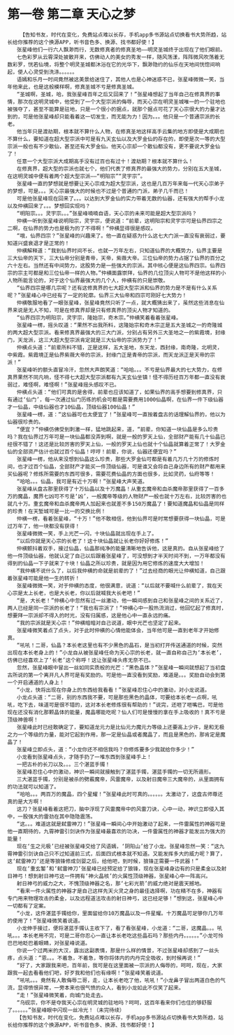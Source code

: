 # 第一卷 第二章 天心之梦
        【告知书友，时代在变化，免费站点难以长存，手机app多书源站点切换看书大势所趋，站长给你推荐的这个换源APP，听书音色多、换源、找书都好使！】
       张星峰他们一行六人飘渺而行，无数修真者的修真圣地——明灵圣城终于出现在了他们眼前。
       七色彩罗从云霄深处披散开来，仿佛动人的美女的秀发一样，随风荡漾，阵阵微风吹荡着无数彩罗，恍若仙境，将整个明灵圣城都沐浴在它的光华下，飘渺隐约的仙乐在天地间恍惚间响起，使人心灵受到洗涤。。。。。。
       语嫣和乐月一时间竟然被这美景给迷住了，其他人也是心神迷惑不已，张星峰微微一笑，当年他来此，也是这般模样啊，修真圣城不亏是修真圣城。
       “圣城啊，圣城，哈，我张星峰百年之后又回来了！”张星峰想起了当年自己在修真界的事情，那次在这明灵城中，他受到了一个大型宗派的侮辱，而天心宗在明灵圣城唯一的一个驻地也被强夺了，甚至不能算是驻地，只是一个很小的据点，就那个据点可花了天心宗很大的力量才达到的，可是他张星峰却只能看着这一切发生，而无能为力！因为。。。他只是一个普通宗派的长老。
       他当年只是渡劫期，根本就不算什么人物，在修真圣地这样高手云集的地方即使是大成期也不算什么，要知道在超大型宗派中可是有九天玄仙以及大罗金仙的存在的，即使是次一等的大型宗派一般也有不少散仙，甚至还有大罗金仙。他天心宗却一个散仙都没有，更不要说大罗金仙了！
       任意一个大型宗派大成期高手没有过百也有过十！渡劫期？根本就不算什么！
       在修真界，超大型的宗派也就七个，他们代表了修真界的最强大的势力，分别在五大圣城，在这明灵城中便有着两个超大型宗派——“明阳宗”“灵宇宗”。
       张星峰一直的梦想就是想要让天心宗成为超大型宗派，这也是几百万年来每一代天心宗弟子的梦想，可是。。。天心宗最强大的时候也不过是个普通的门派，弟子几千而已！
       可是他张星峰现在回来了。。。以达到大罗金仙的实力带着无数的仙器，还有强大的帮手小龙以及仲横回来了。。。梦想回实现吗？
       “明阳宗。。。灵宇宗。。。”张星峰喃喃自语，天心宗的未来可能是超大型宗派吗？
       仲横一听到张星峰说明阳宗，灵宇宗，便说道：“前辈，这明阳宗和灵宇宗可是仙界四宗之二啊，在仙界的势力也是极为的了不得啊！”仲横显得很是感叹。
       “哦，仙界四宗？”张星峰的兴趣来了。他一直在疑惑为什么这七大门派一直没有衰弱过，要知道兴盛衰退才是正常的！
       仲横解释道：“我到仙界时间不长，也就一万年左右，只知道仙界的大概势力，仙界主要是三大仙帝的天下，三大仙帝分别是青帝，天帝，紫薇大帝。三位仙帝的势力占据了仙界的百分之六十左右。当然还有中间势力，这股势力是一些强大的宗派。其中核心便是这仙界四宗。仙界四宗的宗主可都是和三位仙帝一样的人物。”仲横面露崇拜，仙界的几位顶尖人物可不是他这样的小人物所能言论的，对于这个仙界最强大的几个人，仲横有的只是崇敬。
       “仙界四宗是哪几宗呢？还有这修真界的七大超大型宗派和仙界的势力是不是有什么关系呢？”张星峰心中已经有了一定的轮廓。仙界三大仙帝和四宗可刚好七大势力！
       仲横敬服地看了一眼张星峰，张星峰竟然只听了一点，就大概猜出来了，虽然这些消息在仙界来说是无人不知，可是在修真界却是只有修真界的顶尖人物才知道的。
       “仙界四宗为明阳宗，灵宇宗，隆始宗，奇木宗。”仲横笑着看着张星峰。
       张星峰一楞，摇头叹道：“果然不出我所料，这隆始宗和奇木宗正是五大圣城之一的奇隆城的两大超大型宗派。看来修真界最强大的三大门派，分别占有另外三大圣地之一的紫霞境，封缘门，天龙派，这三大超大型宗派肯定就是三大仙帝的宗派势力了！”
       仲横点头道：“前辈所料不错，正是这样，五大圣地，东天龙，西封缘，南奇隆，北明灵，中紫霞。紫霞境正是仙界紫薇大帝的宗派，封缘门正是青帝的宗派，而天龙派正是天帝的宗派！”
       张星峰听的额头直冒冷汗，忽然大声朗笑道：“哈哈。。。不亏是仙界最大的七大势力，在修真界果然不同凡响，怪不得七大超大型宗派都有九天玄仙坐镇！怪不得历经百万年都一直没有衰弱过，难怪啊，难怪啊！”张星峰摇头感叹不已。
       仲横点头道：“他们可真的是舍得，前辈也应该知道了，如果仙界的高手想要到修真界，只有通过‘仙门’，每一次通过仙门历练的机会可都是需要费用1000仙晶啊，在仙界一件下级仙器才一仙晶，中级仙器也才10仙晶，顶级仙器100仙晶！”
       张星峰一楞，道：“这仙器可也太便宜了！”张星峰可一直按着盘古的话理解仙界的，他以为仙器很珍贵的。
       “便宜？”仲横仿佛受到刺激一样，猛地跳起来，道，“前辈，你知道一块仙晶是多么珍贵吗？我在仙界过万年可是一块仙晶都没弄到啊，就是一般的罗天上仙，全部财产能有几十仙晶已经很不错了！这还是比较厉害的罗天上仙，一般的罗天上仙也就十个仙晶就算着正常了！大罗金仙的全部资产估计也就过百个仙晶！哼哼！前辈，你说，仙器还便宜吗？”
       张星峰一楞，他从来没想到仙晶这么珍贵，那些大罗金仙可都是有着几万几十万的修炼时间，也才过百个仙晶，全部财产才能买一件顶级仙器，可是谁又会将自己身边所有的财产都用来买仙器呢？修炼所需要的东西可很多，需要花费仙晶的方面也很多，比如灵药，仙府等等！
       “哈哈。。。仙晶，我可是有近十万啊！”张星峰大声笑道。
       张星峰从盘古那里获得了十万仙晶以及十万魔晶！从重玄魔帝和血杀魔帝那里获得了一百多万的魔晶，魔界七凶可不亏是‘凶’，一般魔帝等级的人物财产一般也就十万左右，比较厉害的也就几十万。重玄魔帝和血杀魔帝两人加起来也就差不多150万魔晶了！要知道魔晶和仙晶是同样的珍贵！在天堑城可是一比一的交换比例！
       仲横一楞，看着张星峰，“十万！”他不敢相信，他到仙界可是时常想要获得一块仙晶，可是过万年了，他一块都没有获得！
       张星峰微微一笑，手上光芒一闪，十块仙晶就出现在手上了。
       “以后你就是天心宗的长老了！这十块仙晶就让长老你好好修炼！”
       仲横颤抖着双手，接过仙晶，仙晶那纯净的能量清晰地告诉他，这是真的。自从张星峰给了他一件顶级仙器，他就认定了自己以后跟着张星峰了，可没想到才半天时间不到，一万年都没有得到的仙晶一下子就来了十块！仙晶之所以珍贵，就是因为用它修炼的速度大大增加！
       “我仲横不说什么了，以后我仲横的命就是前辈的了！”过去经商的眼光让仲横知道，自己跟着张星峰可能是他一生的转折！
       张星峰微微一笑，对于仲横的态度，他很满意，说道：“以后就不要喊什么前辈了，我在天心宗是太上长老，也是大长老，你以后就喊我大长老吧！”
       “是，大长老！”仲横心中忽然有过一丝激动，他一瞬间感到自己和张星峰之间的关系近了，两人已经是同一宗派的长老了！“我也有宗派了！”仲横心中一股热流淌过，他回忆起了修真时，想要拜一宗派却不得入的时光，没有归属感，这是他心中一直永远的痛。
       “我的宗派就是天心宗！”仲横暗暗对自己说道，眼中光芒也坚定了起来。
       张星峰微笑着点了点头，对于此时仲横的心情他能体会，当年他可是一直到老年才开始修真。
       “吼吼！二哥，仙晶？本长老这里也有不少黑色的晶石，是当初打开传送通道的时候，突然出现在本长老身上的！”小龙自从被张星峰任命为天心宗的长老，就一直自称自己为‘本长老’，仿佛已经喜欢上了‘长老’这个称呼！这让张星峰头疼无奈不已。
       忽然，张星峰眼中冒出一丝如同实质般的光芒：“黑色晶体？”张星峰一瞬间就想起了当初盘古所说的第一个离开凡人界可是有奖励的。可是他一直没看到奖励，难道是。。。奖励自动会到第一个开启通道的人身上！
       “小龙，快将出现在你身上的东西给我看看！”张星峰忍住心中的激动，对小龙说道。
       小龙点头道：“二哥，别的东西我不要，可是那些黑色的晶体，可要给本长老一点啊，吼吼，吃下去，味道可是很不错的，这对本长老修炼很有帮助的！”说完，还咂了咂嘴巴，可是他现在还没有消化那颗晶体的能量，魔晶哪能吃呢？仙人们可是慢慢的拿在手上吸收的！真不亏是顶级神兽啊！
       张星峰此时已经敢确定了，要知道龙元力是比仙元力魔元力等级上还要高上少许，是和无极之力一个等级的力量，能对它起到作用，那一定是仙晶或者魔晶了，而且是黑色的，那肯定是魔晶了！
       张星峰立即点头，道：“小龙你还不相信我吗？你修炼要多少我就给你多少！”
       小龙看到张星峰点头，才随手扔了一堆东西到张星峰手上！
       一把古朴的长刀以及。。。三个湛蓝手镯！
       张星峰忍住心中的激动，神识一瞬间就接触到了湛蓝手镯，湛蓝手镯的一切无所遁形。
       三大湛蓝手镯，分别是被杀的劈霰魔帝，风雷魔帝，以及射日魔帝三大魔帝的，从里面拥有的功法就可以知道了。
       “哈哈。。。两百万的魔晶，四个星耀！”张星峰此时可真的。。。。。。太激动了，这盘古师尊还真的是大方啊！
       这刀？张星峰看着这把刀，脑中浮现了风雷魔帝中的风雷刀诀，心中一动，神识立即侵入其中，一股强大的雷劲在其中隐隐震荡。
       “这。。。难道这就是弑雷神刀！”张星峰一瞬间心中开始激动了起来，一件雷属性的神器可是他一直期待的，九霄神雷引剑诀作为张星峰最喜欢的功决，一件雷属性的神器才能发出为强大的能量！
       现在‘生之元极’已经被张星峰交给了风语嫣，‘阴阳山’给了小龙。张星峰忽然一笑：“这九霄神雷引剑诀自己只不过知道前三式，后面四式根本就不知道。又能发挥多大的威力呢？算了，这‘弑雷神刀’还是等狼锋修成剑婴之后，给他吧，到时候，狼锋正需要一件武器！”
       现在‘重玄錾’和‘弑雷神刀’张星峰已经预定给了狼锋，现在张星峰身边有的只是柔金以及射日神弓！想到射日神弓这一件拥有‘神火晶核’的火属性顶级神器，张星峰心中一阵高兴。
       射日神弓的威力之大，不愧顶级神器之名，那‘七彩光箭’的威力绝对是震天撼地。
       “看来一件火属性的神器才是自己这样先天火灵之身的最佳选择啊，功在精不在多，神器有专门用来物理攻击的柔金，以及远程道法攻击的射日神弓，这已经足够！”想到这，张星峰心中一切都有了定案。
       “小龙，这件湛蓝手镯给你，里面留给你10万魔晶以及一件星耀。十万魔晶可足够你几万年的使用了！”张星峰微笑着说道。
       小龙伸手接过，便将湛蓝手镯认主收下了，看了看张星峰，小龙道：“二哥，这魔晶。。。吼吼。。。本长老用不完，可是二哥你忍心一直让本长老吃这些晶石吗？那些内丹。。。。。。”小龙可怜巴巴地眨巴着眼睛，对张星峰说道。
       你说一个过两米的大汉，露出这副表情，那是什么样的情景，不过张星峰却感到了一丝头疼，点头道：“恩。。。不着急，不着急，等你将体内的内丹完全吸收，到时候再说！”
       “好了，大家跟我来吧，百年前，我可是在这里面被一宗派的人侮辱的，呵呵，现在，大家跟我一起去看看他们吧，好歹我和他们也有缘啊！”张星峰笑着说道。
       “吼吼。。。竟然有人敢侮辱二哥，走，让本长老吃了他，吼吼！”小龙鼻子冒出两道白色的气流，显得愤恨异常，一旁本来也很气愤的众人，看到小龙如此不仅笑了起来。
       “走！”张星峰微笑着，向城门处走去。
       “乌砚宗，你不是夺我天心宗在明灵城的驻地吗？呵呵，这百年看来你们也住的够舒服了。。。。。。”张星峰眼中闪现一丝冷光！（未完待续）
       【告知书友，时代在变化，免费站点难以长存，手机app多书源站点切换看书大势所趋，站长给你推荐的这个换源APP，听书音色多、换源、找书都好使！】